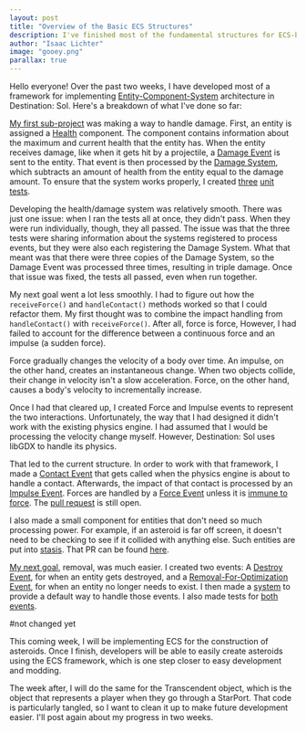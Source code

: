```yaml
---
layout: post
title: "Overview of the Basic ECS Structures" 
description: I've finished most of the fundamental structures for ECS-based design. The next stage is putting those structures to use.
author: "Isaac Lichter" 
image: "gooey.png"
parallax: true
---
```


Hello everyone! Over the past two weeks, I have developed most of a framework for implementing [Entity-Component-System](https://github.com/MovingBlocks/Terasology/wiki/Entity-System-Architecture) architecture in Destination: Sol. Here's a breakdown of what I've done so far:

[My first sub-project](https://github.com/MovingBlocks/DestinationSol/pull/515/files) was making a way to handle damage. First, an entity is assigned a [Health](https://github.com/IsaacLic/DestinationSol/blob/ecsImplementation/engine/src/main/java/org/destinationsol/components/Health.java) component. The component contains information about the maximum and current health that the entity has. When the entity receives damage, like when it gets hit by a projectile, a [Damage Event](https://github.com/IsaacLic/DestinationSol/blob/ecsImplementation/engine/src/main/java/org/destinationsol/events/DamageEvent.java) is sent to the entity. That event is then processed by the [Damage System](https://github.com/IsaacLic/DestinationSol/blob/ecsImplementation/engine/src/main/java/org/destinationsol/systems/DamageSystem.java), which subtracts an amount of health from the entity equal to the damage amount. To ensure that the system works properly, I created [three](https://github.com/IsaacLic/DestinationSol/blob/ecsImplementation/engine/src/test/java/org/destinationsol/systems/DamageSystemTests/OnDamageTest.java) [unit](https://github.com/IsaacLic/DestinationSol/blob/ecsImplementation/engine/src/test/java/org/destinationsol/systems/DamageSystemTests/NonNegativeHealthTest.java) [tests](https://github.com/IsaacLic/DestinationSol/blob/ecsImplementation/engine/src/test/java/org/destinationsol/systems/DamageSystemTests/NonNegativeDamageTest.java).

Developing the health/damage system was relatively smooth. There was just one issue: when I ran the tests all at once, they didn't pass. When they were run individually, though, they all passed. The issue was that the three tests were sharing information about the systems registered to process events, but they were also each registering the Damage System. What that meant was that there were three copies of the Damage System, so the Damage Event was processed three times, resulting in triple damage. Once that issue was fixed, the tests all passed, even when run together.

My next goal went a lot less smoothly. I had to figure out how the `receiveForce()` and `handleContact()` methods worked so that I could refactor them. My first thought was to combine the impact handling from `handleContact()` with `receiveForce()`. After all, force is force, However, I had failed to account for the difference between a continuous force and an impulse (a sudden force).

Force gradually changes the velocity of a body over time. An impulse, on the other hand, creates an instantaneous change. When two objects collide, their change in velocity isn't a slow acceleration. Force, on the other hand, causes a body's velocity to incrementally increase.

Once I had that cleared up, I created Force and Impulse events to represent the two interactions. Unfortunately, the way that I had designed it didn't work with the existing physics engine. I had assumed that I would be processing the velocity change myself. However, Destination: Sol uses libGDX to handle its physics. 

That led to the current structure. In order to work with that framework, I made a [Contact Event](https://github.com/IsaacLic/DestinationSol/blob/forceHandling/engine/src/main/java/org/destinationsol/events/ContactEvent.java) that gets called when the physics engine is about to handle a contact. Afterwards, the impact of that contact is processed by an [Impulse Event](https://github.com/IsaacLic/DestinationSol/blob/forceHandling/engine/src/main/java/org/destinationsol/events/ImpulseEvent.java). Forces are handled by a [Force Event](https://github.com/IsaacLic/DestinationSol/blob/forceHandling/engine/src/main/java/org/destinationsol/events/ForceEvent.java) unless it is [immune to force](https://github.com/IsaacLic/DestinationSol/blob/forceHandling/engine/src/main/java/org/destinationsol/components/ImmuneToForce.java). The [pull request](https://github.com/MovingBlocks/DestinationSol/pull/516) is still open.

I also made a small component for entities that don't need so much processing power. For example, if an asteroid is far off screen, it doesn't need to be checking to see if it collided with anything else. Such entities are put into [stasis](https://github.com/IsaacLic/DestinationSol/blob/stasis/engine/src/main/java/org/destinationsol/components/Stasis.java). That PR can be found [here](https://github.com/MovingBlocks/DestinationSol/pull/518).

[My next goal](https://github.com/MovingBlocks/DestinationSol/pull/519), removal, was much easier. I created two events: A [Destroy Event](https://github.com/IsaacLic/DestinationSol/blob/removal/engine/src/main/java/org/destinationsol/events/DestroyEvent.java), for when an entity gets destroyed, and a [Removal-For-Optimization Event](https://github.com/IsaacLic/DestinationSol/blob/removal/engine/src/main/java/org/destinationsol/events/RemovalForOptimizationEvent.java), for when an entity no longer needs to exist. I then made a [system](https://github.com/IsaacLic/DestinationSol/blob/removal/engine/src/main/java/org/destinationsol/systems/DefaultDestructionSystem.java) to provide a default way to handle those events. I also made tests for [both](https://github.com/IsaacLic/DestinationSol/blob/removal/engine/src/test/java/org/destinationsol/systems/DestructionSystemTests/DestructionTest.java) [events](https://github.com/IsaacLic/DestinationSol/blob/removal/engine/src/test/java/org/destinationsol/systems/DestructionSystemTests/RemovalForOptimizationTest.java).

#not changed yet

This coming week, I will be implementing ECS for the construction of asteroids. Once I finish, developers will be able to easily create asteroids using the ECS framework, which is one step closer to easy development and modding. 

The week after, I will do the same for the Transcendent object, which is the object that represents a player when they go through a StarPort. That code is particularly tangled, so I want to clean it up to make future development easier. I'll post again about my progress in two weeks.